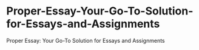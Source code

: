 # Proper-Essay-Your-Go-To-Solution-for-Essays-and-Assignments
Proper Essay: Your Go-To Solution for Essays and Assignments

